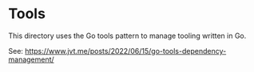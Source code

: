# Tools

This directory uses the Go tools pattern to manage tooling written in Go.

See: https://www.jvt.me/posts/2022/06/15/go-tools-dependency-management/